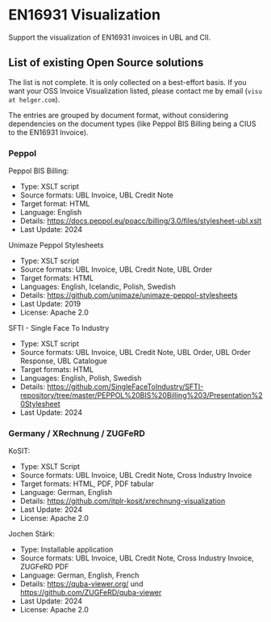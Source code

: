 # EN16931 Visualization
Support the visualization of EN16931 invoices in UBL and CII.

## List of existing Open Source solutions

The list is not complete. It is only collected on a best-effort basis.
If you want your OSS Invoice Visualization listed, please contact me by email (`visu at helger.com`).

The entries are grouped by document format, without considering dependencies on the document types (like Peppol BIS Billing being a CIUS to the EN16931 Invoice).

### Peppol

Peppol BIS Billing:
* Type: XSLT script
* Source formats: UBL Invoice, UBL Credit Note
* Target format: HTML
* Language: English
* Details: https://docs.peppol.eu/poacc/billing/3.0/files/stylesheet-ubl.xslt
* Last Update: 2024

Unimaze Peppol Stylesheets
* Type: XSLT script
* Source formats: UBL Invoice, UBL Credit Note, UBL Order
* Target formats: HTML
* Languages: English, Icelandic, Polish, Swedish
* Details: https://github.com/unimaze/unimaze-peppol-stylesheets
* Last Update: 2019
* License: Apache 2.0

SFTI - Single Face To Industry
* Type: XSLT script
* Source formats: UBL Invoice, UBL Credit Note, UBL Order, UBL Order Response, UBL Catalogue
* Target formats: HTML
* Languages: English, Polish, Swedish
* Details: https://github.com/SingleFaceToIndustry/SFTI-repository/tree/master/PEPPOL%20BIS%20Billing%203/Presentation%20Stylesheet
* Last Update: 2024

### Germany / XRechnung / ZUGFeRD

KoSIT: 
* Type: XSLT Script
* Source formats: UBL Invoice, UBL Credit Note, Cross Industry Invoice
* Target formats: HTML, PDF, PDF tabular
* Language: German, English
* Details: https://github.com/itplr-kosit/xrechnung-visualization
* Last Update: 2024
* License: Apache 2.0

Jochen Stärk:
* Type: Installable application
* Source formats: UBL Invoice, UBL Credit Note, Cross Industry Invoice, ZUGFeRD PDF
* Language: German, English, French
* Details: https://quba-viewer.org/ und https://github.com/ZUGFeRD/quba-viewer
* Last Update: 2024
* License: Apache 2.0

